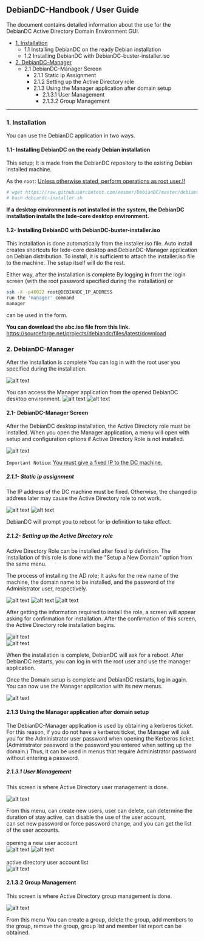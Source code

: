 ## DebianDC-Handbook / User Guide

The document contains detailed information about the use for the DebianDC Active Directory Domain Environment GUI.

- [1. Installation](#1-installation)
  - 1.1 Installing DebianDC on the ready Debian installation
  - 1.2 Installing DebianDC with DebianDC-buster-installer.iso
- [2. DebianDC-Manager](#2-debiandc-manager)
  - 2.1 DebianDC-Manager Screen
    - 2.1.1 Static ip Assignment
    - 2.1.2 Setting up the Active Directory role
    - 2.1.3 Using the Manager application after domain setup
      - 2.1.3.1 User Management
      - 2.1.3.2 Group Management
---

### 1. Installation

You can use the DebianDC application in two ways.
#### 1.1- Installing DebianDC on the ready Debian installation
This setup; It is made from the DebianDC repository to the existing Debian installed machine.

As the `root`: <ins>Unless otherwise stated, perform operations as root user.!!</ins>

```bash
# wget https://raw.githubusercontent.com/eesmer/DebianDC/master/debiandc-installer.sh
# bash debiandc-installer.sh
```
**If a desktop environment is not installed in the system, the DebianDC installation installs the lxde-core desktop environment.**

#### 1.2- Installing DebianDC with DebianDC-buster-installer.iso
This installation is done automatically from the installer.iso file.
Auto install creates shortcuts for lxde-core desktop and DebianDC-Manager application on Debian distribution.
To install, it is sufficient to attach the installer.iso file to the machine.
The setup itself will do the rest.

Either way, after the installation is complete
By logging in from the login screen (with the root password specified during the installation)
or

```bash
ssh -X -p40022 root@DEBIANDC_IP_ADDRESS
run the 'manager' command
manager
```
can be used in the form.

**You can download the abc.iso file from this link.**
https://sourceforge.net/projects/debiandc/files/latest/download

### 2. DebianDC-Manager
After the installation is complete
You can log in with the root user you specified during the installation.

![alt text](screenshots/login1.png "DebianDC Login")

You can access the Manager application from the opened DebianDC desktop environment.
![alt text](screenshots/Desktop_menu1.png "DebianDC Manager Menu")
![alt text](screenshots/Desktop_folder1.png "DebianDC Manager Menu")

#### 2.1- DebianDC-Manager Screen
After the DebianDC desktop installation, the Active Directory role must be installed.
When you open the Manager application, a menu will open with setup and configuration options if Active Directory Role is not installed.

![alt text](screenshots/1-Manager_MainMenu1.png "Manager Main Menu")

`Important Notice`: <ins> You must give a fixed IP to the DC machine. </ins>

##### 2.1.1- Static ip assignment
The IP address of the DC machine must be fixed.
Otherwise, the changed ip address later may cause the Active Directory role to not work.

![alt text](screenshots/2-set_static_ip-1.png "Manager Static ip assignment")
![alt text](screenshots/2-set_static_ip-2.png "Manager Static ip assignment")

DebianDC will prompt you to reboot for ip definition to take effect.

##### 2.1.2- Setting up the Active Directory role
Active Directory Role can be installed after fixed ip definition.
The installation of this role is done with the "Setup a New Domain" option from the same menu.

The process of installing the AD role;
It asks for the new name of the machine, the domain name to be installed, and the password of the Administrator user, respectively.

![alt text](screenshots/4-install_ad-2.png "Manager install AD Role")
![alt text](screenshots/5-install_ad-3.png "Manager install AD Role")
![alt text](screenshots/6-install_ad-4.png "Manager install AD Role")

After getting the information required to install the role, a screen will appear asking for confirmation for installation.
After the confirmation of this screen, the Active Directory role installation begins.

![alt text](screenshots/7-install_ad-5.png "Manager install AD Role")
<br>
![alt text](screenshots/8-install_ad-6.png "Manager install AD Role")

When the installation is complete, DebianDC will ask for a reboot.
After DebianDC restarts, you can log in with the root user and use the manager application.

Once the Domain setup is complete and DebianDC restarts, log in again.
You can now use the Manager application with its new menus.

![alt text](screenshots/login1.png "DebianDC Login")

#### 2.1.3 Using the Manager application after domain setup
The DebianDC-Manager application is used by obtaining a kerberos ticket.
For this reason, if you do not have a kerberos ticket, the Manager will ask you for the Administrator user password when opening the Kerberos ticket.
(Administrator password is the password you entered when setting up the domain.)
Thus, it can be used in menus that require Administrator password without entering a password.

##### 2.1.3.1 User Management
This screen is where Active Directory user management is done.

![alt text](screenshots/handbook/user-management-1.png "DebianDC User Management")

From this menu,
can create new users, user can delete, can determine the duration of stay active, can disable the use of the user account, <br>
can set new password or force password change, and you can get the list of the user accounts.
<br>
<br>
opening a new user account<br>
![alt text](screenshots/handbook/create-user-1.png "DebianDC User Management")
![alt text](screenshots/handbook/create-user-2.png "DebianDC User Management")
<br>
<br>
active directory user account list<br>
![alt text](screenshots/handbook/user-list-report-1.png "DebianDC User Management")

#### 2.1.3.2 Group Management
This screen is where Active Directory group management is done.

![alt text](screenshots/handbook/group-management-1.png "DebianDC Group Management")

From this menu
You can create a group, delete the group, add members to the group, remove the group, group list and member list report can be obtained.




